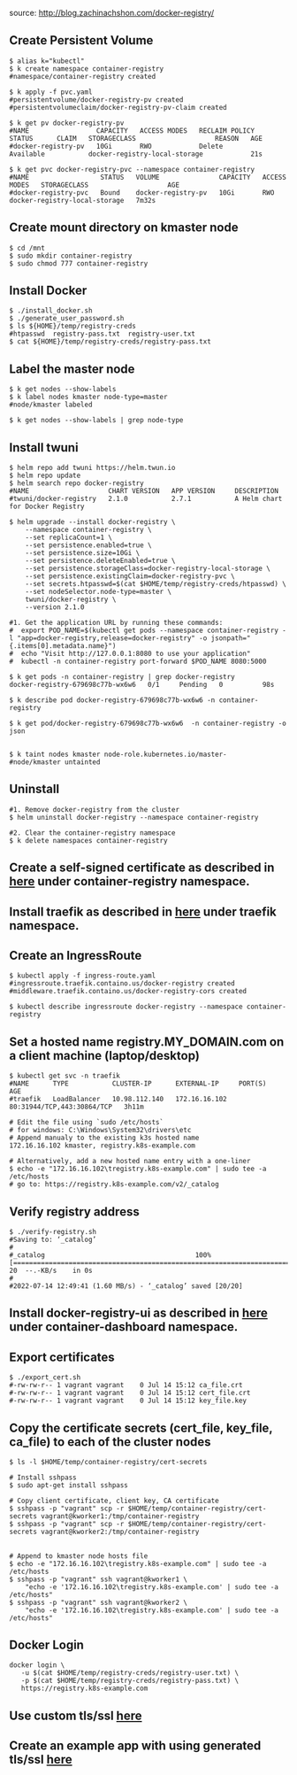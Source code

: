 source: http://blog.zachinachshon.com/docker-registry/
## Create Persistent Volume
```shell
$ alias k="kubectl"
$ k create namespace container-registry
#namespace/container-registry created

$ k apply -f pvc.yaml
#persistentvolume/docker-registry-pv created
#persistentvolumeclaim/docker-registry-pv-claim created

$ k get pv docker-registry-pv
#NAME                 CAPACITY   ACCESS MODES   RECLAIM POLICY   STATUS      CLAIM   STORAGECLASS                    REASON   AGE
#docker-registry-pv   10Gi       RWO            Delete           Available           docker-registry-local-storage            21s

$ k get pvc docker-registry-pvc --namespace container-registry
#NAME                  STATUS   VOLUME               CAPACITY   ACCESS MODES   STORAGECLASS                    AGE
#docker-registry-pvc   Bound    docker-registry-pv   10Gi       RWO            docker-registry-local-storage   7m32s
```

## Create mount directory on kmaster node
```shell
$ cd /mnt
$ sudo mkdir container-registry
$ sudo chmod 777 container-registry
```
## Install Docker
```shell
$ ./install_docker.sh
$ ./generate_user_password.sh
$ ls ${HOME}/temp/registry-creds
#htpasswd  registry-pass.txt  registry-user.txt
$ cat ${HOME}/temp/registry-creds/registry-pass.txt
```
## Label the master node
```shell
$ k get nodes --show-labels
$ k label nodes kmaster node-type=master
#node/kmaster labeled

$ k get nodes --show-labels | grep node-type
```
## Install twuni
```shell
$ helm repo add twuni https://helm.twun.io
$ helm repo update
$ helm search repo docker-registry
#NAME                    CHART VERSION   APP VERSION     DESCRIPTION                     
#twuni/docker-registry   2.1.0           2.7.1           A Helm chart for Docker Registry

$ helm upgrade --install docker-registry \
    --namespace container-registry \
    --set replicaCount=1 \
    --set persistence.enabled=true \
    --set persistence.size=10Gi \
    --set persistence.deleteEnabled=true \
    --set persistence.storageClass=docker-registry-local-storage \
    --set persistence.existingClaim=docker-registry-pvc \
    --set secrets.htpasswd=$(cat $HOME/temp/registry-creds/htpasswd) \
    --set nodeSelector.node-type=master \
    twuni/docker-registry \
    --version 2.1.0
    
#1. Get the application URL by running these commands:
#  export POD_NAME=$(kubectl get pods --namespace container-registry -l "app=docker-registry,release=docker-registry" -o jsonpath="{.items[0].metadata.name}")
#  echo "Visit http://127.0.0.1:8080 to use your application"
#  kubectl -n container-registry port-forward $POD_NAME 8080:5000

$ k get pods -n container-registry | grep docker-registry
docker-registry-679698c77b-wx6w6   0/1     Pending   0          98s

$ k describe pod docker-registry-679698c77b-wx6w6 -n container-registry

$ k get pod/docker-registry-679698c77b-wx6w6  -n container-registry -o json


$ k taint nodes kmaster node-role.kubernetes.io/master-
#node/kmaster untainted
```
## Uninstall
```shell
#1. Remove docker-registry from the cluster
$ helm uninstall docker-registry --namespace container-registry

#2. Clear the container-registry namespace
$ k delete namespaces container-registry
```
## Create a self-signed certificate as described in [here](certificate/README.md) under container-registry namespace.
## Install traefik as described in [here](traefik-ingress/README.md) under traefik namespace.

## Create an IngressRoute
```shell
$ kubectl apply -f ingress-route.yaml
#ingressroute.traefik.containo.us/docker-registry created
#middleware.traefik.containo.us/docker-registry-cors created

$ kubectl describe ingressroute docker-registry --namespace container-registry
```

## Set a hosted name registry.MY_DOMAIN.com on a client machine (laptop/desktop)
```shell
$ kubectl get svc -n traefik
#NAME      TYPE           CLUSTER-IP      EXTERNAL-IP     PORT(S)                      AGE
#traefik   LoadBalancer   10.98.112.140   172.16.16.102   80:31944/TCP,443:30864/TCP   3h11m

# Edit the file using `sudo /etc/hosts`
# for windows: C:\Windows\System32\drivers\etc
# Append manualy to the existing k3s hosted name
172.16.16.102 kmaster, registry.k8s-example.com

# Alternatively, add a new hosted name entry with a one-liner
$ echo -e "172.16.16.102\tregistry.k8s-example.com" | sudo tee -a /etc/hosts
# go to: https://registry.k8s-example.com/v2/_catalog
```
## Verify registry address
```shell
$ ./verify-registry.sh
#Saving to: ‘_catalog’
#
#_catalog                                      100%[=================================================================================================>]      20  --.-KB/s    in 0s       
#
#2022-07-14 12:49:41 (1.60 MB/s) - ‘_catalog’ saved [20/20]
```
## Install docker-registry-ui as described in [here](registry-ui/README.md) under container-dashboard namespace.

## Export certificates
```shell
$ ./export_cert.sh
#-rw-rw-r-- 1 vagrant vagrant    0 Jul 14 15:12 ca_file.crt
#-rw-rw-r-- 1 vagrant vagrant    0 Jul 14 15:12 cert_file.crt
#-rw-rw-r-- 1 vagrant vagrant    0 Jul 14 15:12 key_file.key
```
## Copy the certificate secrets (cert_file, key_file, ca_file) to each of the cluster nodes
```shell
$ ls -l $HOME/temp/container-registry/cert-secrets

# Install sshpass
$ sudo apt-get install sshpass

# Copy client certificate, client key, CA certificate
$ sshpass -p "vagrant" scp -r $HOME/temp/container-registry/cert-secrets vagrant@kworker1:/tmp/container-registry
$ sshpass -p "vagrant" scp -r $HOME/temp/container-registry/cert-secrets vagrant@kworker2:/tmp/container-registry
```
## 
```shell
# Append to kmaster node hosts file
$ echo -e "172.16.16.102\tregistry.k8s-example.com" | sudo tee -a /etc/hosts
$ sshpass -p "vagrant" ssh vagrant@kworker1 \
    "echo -e '172.16.16.102\tregistry.k8s-example.com' | sudo tee -a /etc/hosts"
$ sshpass -p "vagrant" ssh vagrant@kworker2 \
    "echo -e '172.16.16.102\tregistry.k8s-example.com' | sudo tee -a /etc/hosts"
```

## Docker Login
```shell
docker login \
   -u $(cat $HOME/temp/registry-creds/registry-user.txt) \
   -p $(cat $HOME/temp/registry-creds/registry-pass.txt) \
   https://registry.k8s-example.com
```
## Use custom tls/ssl [here](certbot/README.md)
## Create an example app with using generated tls/ssl [here](hello-app/README.md)
